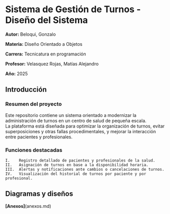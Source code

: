 # Sistema de Gestión de Turnos - Diseño del Sistema

**Autor:** Beloqui, Gonzalo

**Materia:** Diseño Orientado a Objetos

**Carrera:** Tecnicatura en programación

**Profesor:** Velasquez Rojas, Matías Alejandro

**Año:** 2025

## Introducción

### Resumen del proyecto
Este repositorio contiene un sistema orientado a modernizar la administración de turnos en un centro de salud de pequeña escala.  
La plataforma está diseñada para optimizar la organización de turnos, evitar superposiciones y otras fallas procedimentales, y mejorar la interacción entre pacientes y profesionales.

### Funciones destacadas
    I.    Registro detallado de pacientes y profesionales de la salud.  
    II.   Asignación de turnos en base a la disponibilidad horaria.  
    III.  Alertas y notificaciones ante cambios o cancelaciones de turnos.  
    IV.   Visualización del historial de turnos por paciente y por profesional.

## Diagramas y diseños

**[Anexos]**(anexos.md)

